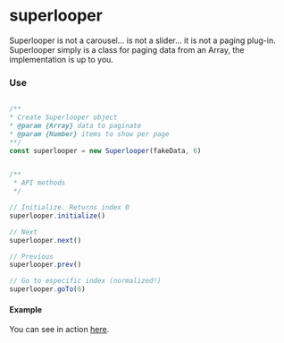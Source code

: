 # superlooper

Superlooper is not a carousel... is not a slider... it is not a paging plug-in.
Superlooper simply is a class for paging data from an Array, the implementation
is up to you.



### Use

```javascript

/**
* Create Superlooper object
* @param {Array} data to paginate
* @param {Number} items to show per page
**/
const superlooper = new Superlooper(fakeData, 6)


/**
 * API methods
 */

// Initialize. Returns index 0
superlooper.initialize()

// Next
superlooper.next()

// Previous
superlooper.prev()

// Go to especific index (normalized!)
superlooper.goTo(6)
```



#### Example

You can see in action [here](http://codepen.io/BuiltByEdgar/pen/qbMBKb).
